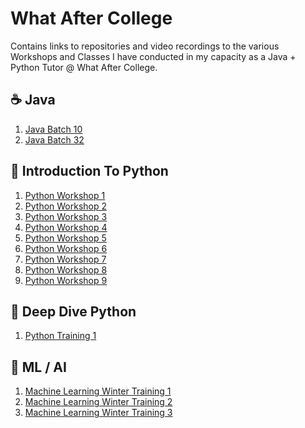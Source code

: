 # What After College
Contains links to repositories and video recordings to the various Workshops and Classes I have 
conducted in my capacity as a Java + Python Tutor @ What After College.

## ☕ Java 
1. [Java Batch 10](https://github.com/anishLearnsToCode/java-batch-10)
1. [Java Batch 32](https://github.com/anishLearnsToCode/java-wac-batch-32)

## 🐍 Introduction To Python 
1. [Python Workshop 1](https://github.com/anishLearnsToCode/python-workshop-1)
1. [Python Workshop 2](https://github.com/anishLearnsToCode/python-workshop-2)
1. [Python Workshop 3](https://github.com/anishLearnsToCode/python-workshop-3)
1. [Python Workshop 4](https://github.com/anishLearnsToCode/python-workshop-4)
1. [Python Workshop 5](https://github.com/anishLearnsToCode/python-workshop-wac-5)
1. [Python Workshop 6](https://github.com/anishLearnsToCode/python-workshop-6)
1. [Python Workshop 7](https://github.com/anishLearnsToCode/python-workshop-7)
1. [Python Workshop 8](https://github.com/anishLearnsToCode/python-workshop-8)
1. [Python Workshop 9](https://github.com/anishLearnsToCode/python-workshop-9)

## 📕 Deep Dive Python 
1. [Python Training 1](https://github.com/anishLearnsToCode/python-training-1)

## 🧠 ML / AI
1. [Machine Learning Winter Training 1](https://github.com/anishLearnsToCode/ml-workshop-wac-1)
1. [Machine Learning Winter Training 2](https://github.com/anishLearnsToCode/ml-workshop-wac-2)
1. [Machine Learning Winter Training 3](https://github.com/anishLearnsToCode/ml-workshop-wac-3)
